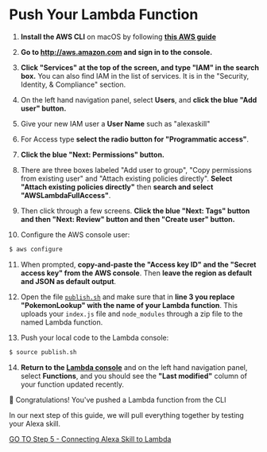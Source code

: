 
# Push Your Lambda Function

1. **Install the AWS CLI** on macOS by following **[this AWS guide](https://docs.aws.amazon.com/cli/latest/userguide/install-macos.html#awscli-install-osx-pip)**

2.  **Go to http://aws.amazon.com and sign in to the console.** 

3.  **Click "Services" at the top of the screen, and type "IAM" in the search box.**  You can also find IAM in the list of services.  It is in the "Security, Identity, & Compliance" section.

4. On the left hand navigation panel, select **Users**, and **click the blue "Add user" button.**

5. Give your new IAM user a **User Name** such as "alexaskill"

6. For Access type **select the radio button for "Programmatic access"**.

7.  **Click the blue "Next: Permissions" button.**

8.  There are three boxes labeled "Add user to group", "Copy permissions from existing user" and "Attach existing policies directly". **Select "Attach existing policies directly"** then **search and select "AWSLambdaFullAccess"**. 

9.  Then click through a few screens. **Click the blue "Next: Tags" button and then "Next: Review" button and then "Create user" button.**

10. Configure the AWS console user:
```bash
$ aws configure
```

11. When prompted, **copy-and-paste the "Access key ID" and the "Secret access key" from the AWS console**. Then **leave the region as default and JSON as default output**.

12. Open the file [`publish.sh`](../publish.sh) and make sure that in **line 3 you replace "PokemonLookup" with the name of your Lambda function**. This uploads your `index.js` file and `node_modules` through a zip file to the named Lambda function.

13. Push your local code to the Lambda console:
```bash
$ source publish.sh
```

14. **Return to the [Lambda console](https://console.aws.amazon.com/lambda/home)** and on the left hand navigation panel, select **Functions**, and you should see the **"Last modified"** column of your function updated recently.

🎉 Congratulations! You've pushed a Lambda function from the CLI

In our next step of this guide, we will pull everything together by testing your Alexa skill.

[GO TO Step 5 - Connecting Alexa Skill to Lambda](./alexa-lambda-connect.md)


